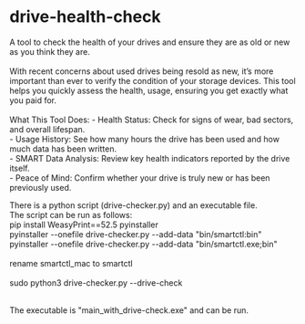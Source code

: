 # drive-health-check
A tool to check the health of your drives and ensure they are as old or new as you think they are.
<br/><br/>
With recent concerns about used drives being resold as new, it’s more important than ever to verify the condition of your storage devices. This tool helps you quickly assess the health, usage, ensuring you get exactly what you paid for.
<br/><br/>
  What This Tool Does:
    - Health Status: Check for signs of wear, bad sectors, and overall lifespan.<br/>
    - Usage History: See how many hours the drive has been used and how much data has been written.<br/>
    - SMART Data Analysis: Review key health indicators reported by the drive itself.<br/>
    - Peace of Mind: Confirm whether your drive is truly new or has been previously used.<br/>


There is a python script (drive-checker.py) and an executable file.
<br/>
The script can be run as follows:
<br/>
pip install WeasyPrint==52.5 pyinstaller<br/>
pyinstaller --onefile drive-checker.py --add-data "bin/smartctl:bin"<br/>
pyinstaller --onefile drive-checker.py --add-data "bin/smartctl.exe;bin"<br/>
<br/>
rename smartctl_mac to smartctl<br/>
<br/>
sudo python3 drive-checker.py --drive-check<br/>
<br/>

The executable is "main_with_drive-check.exe" and can be run.
